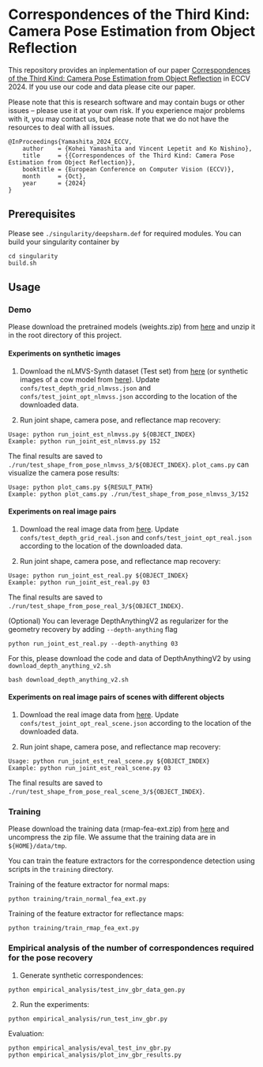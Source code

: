 # Correspondences of the Third Kind: Camera Pose Estimation from Object Reflection

This repository provides an inplementation of our paper [Correspondences of the Third Kind: Camera Pose Estimation from Object Reflection](https://vision.ist.i.kyoto-u.ac.jp/research/3rdcorr/) in ECCV 2024. If you use our code and data please cite our paper.

Please note that this is research software and may contain bugs or other issues – please use it at your own risk. If you experience major problems with it, you may contact us, but please note that we do not have the resources to deal with all issues.

```
@InProceedings{Yamashita_2024_ECCV,
    author    = {Kohei Yamashita and Vincent Lepetit and Ko Nishino},
    title     = {{Correspondences of the Third Kind: Camera Pose Estimation from Object Reflection}},
    booktitle = {European Conference on Computer Vision (ECCV)},
    month     = {Oct},
    year      = {2024}
}
```

## Prerequisites

Please see ``./singularity/deepsharm.def`` for required modules. You can build your singularity container by
```
cd singularity
build.sh
```


## Usage

### Demo

Please download the pretrained models (weights.zip) from [here](https://www.dropbox.com/scl/fo/2hepaqffjfi4y2i96sfv9/APHinimF3l3--53mw_8dnYY?rlkey=ycg906ujtu719d2qcjrm0d4ra&st=49kp5218&dl=0) and unzip it in the root directory of this project. 

#### Experiments on synthetic images

1. Download the nLMVS-Synth dataset (Test set) from [here](https://github.com/kyotovision-public/nLMVS-Net) (or synthetic images of a cow model from [here](https://www.dropbox.com/scl/fo/2hepaqffjfi4y2i96sfv9/APHinimF3l3--53mw_8dnYY?rlkey=ycg906ujtu719d2qcjrm0d4ra&st=49kp5218&dl=0)). Update ``confs/test_depth_grid_nlmvss.json`` and ``confs/test_joint_opt_nlmvss.json`` according to the location of the downloaded data.

2. Run joint shape, camera pose, and reflectance map recovery:
```
Usage: python run_joint_est_nlmvss.py ${OBJECT_INDEX}
Example: python run_joint_est_nlmvss.py 152
```

The final results are saved to ``./run/test_shape_from_pose_nlmvss_3/${OBJECT_INDEX}``. ``plot_cams.py`` can visualize the camera pose results:
```
Usage: python plot_cams.py ${RESULT_PATH}
Example: python plot_cams.py ./run/test_shape_from_pose_nlmvss_3/152
```

#### Experiments on real image pairs

1. Download the real image data from [here](https://www.dropbox.com/scl/fo/2hepaqffjfi4y2i96sfv9/APHinimF3l3--53mw_8dnYY?rlkey=ycg906ujtu719d2qcjrm0d4ra&st=49kp5218&dl=0). Update ``confs/test_depth_grid_real.json`` and ``confs/test_joint_opt_real.json`` according to the location of the downloaded data.

2. Run joint shape, camera pose, and reflectance map recovery:
```
Usage: python run_joint_est_real.py ${OBJECT_INDEX}
Example: python run_joint_est_real.py 03
```

The final results are saved to ``./run/test_shape_from_pose_real_3/${OBJECT_INDEX}``.

(Optional) You can leverage DepthAnythingV2 as regularizer for the geometry recovery by adding ``--depth-anything`` flag
```
python run_joint_est_real.py --depth-anything 03
```
For this, please download the code and data of DepthAnythingV2 by using ``download_depth_anything_v2.sh``
```
bash download_depth_anything_v2.sh
```


#### Experiments on real image pairs of scenes with different objects

1. Download the real image data from [here](https://www.dropbox.com/scl/fo/2hepaqffjfi4y2i96sfv9/APHinimF3l3--53mw_8dnYY?rlkey=ycg906ujtu719d2qcjrm0d4ra&st=49kp5218&dl=0). Update ``confs/test_joint_opt_real_scene.json`` according to the location of the downloaded data.

2. Run joint shape, camera pose, and reflectance map recovery:
```
Usage: python run_joint_est_real_scene.py ${OBJECT_INDEX}
Example: python run_joint_est_real_scene.py 03
```

The final results are saved to ``./run/test_shape_from_pose_real_scene_3/${OBJECT_INDEX}``.

### Training

Please download the training data (rmap-fea-ext.zip) from [here](https://www.dropbox.com/scl/fo/2hepaqffjfi4y2i96sfv9/APHinimF3l3--53mw_8dnYY?rlkey=ycg906ujtu719d2qcjrm0d4ra&st=49kp5218&dl=0) and uncompress the zip file. We assume that the training data are in ``${HOME}/data/tmp``.

You can train the feature extractors for the correspondence detection using scripts in the ``training`` directory.

Training of the feature extractor for normal maps:
```
python training/train_normal_fea_ext.py
```

Training of the feature extractor for reflectance maps:
```
python training/train_rmap_fea_ext.py
```


### Empirical analysis of the number of correspondences required for the pose recovery

1. Generate synthetic correspondences:
```
python empirical_analysis/test_inv_gbr_data_gen.py
```

2. Run the experiments:
```
python empirical_analysis/run_test_inv_gbr.py
```

Evaluation:
```
python empirical_analysis/eval_test_inv_gbr.py
python empirical_analysis/plot_inv_gbr_results.py
```
